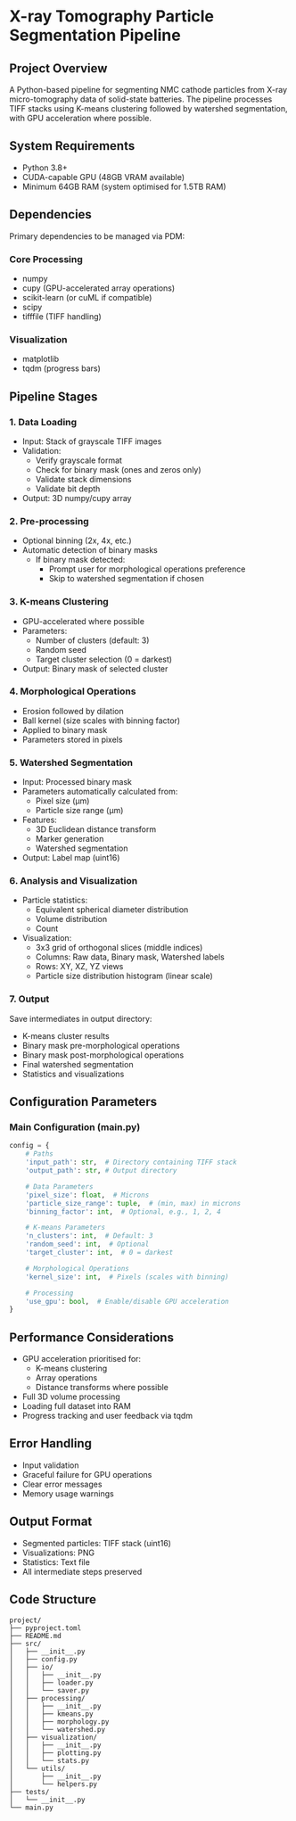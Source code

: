 # X-ray Tomography Particle Segmentation Pipeline

## Project Overview
A Python-based pipeline for segmenting NMC cathode particles from X-ray micro-tomography data of solid-state batteries. The pipeline processes TIFF stacks using K-means clustering followed by watershed segmentation, with GPU acceleration where possible.

## System Requirements
- Python 3.8+
- CUDA-capable GPU (48GB VRAM available)
- Minimum 64GB RAM (system optimised for 1.5TB RAM)

## Dependencies
Primary dependencies to be managed via PDM:

### Core Processing
- numpy
- cupy (GPU-accelerated array operations)
- scikit-learn (or cuML if compatible)
- scipy
- tifffile (TIFF handling)

### Visualization
- matplotlib
- tqdm (progress bars)

## Pipeline Stages

### 1. Data Loading
- Input: Stack of grayscale TIFF images
- Validation:
  - Verify grayscale format
  - Check for binary mask (ones and zeros only)
  - Validate stack dimensions
  - Validate bit depth
- Output: 3D numpy/cupy array

### 2. Pre-processing
- Optional binning (2x, 4x, etc.)
- Automatic detection of binary masks
  - If binary mask detected:
    - Prompt user for morphological operations preference
    - Skip to watershed segmentation if chosen

### 3. K-means Clustering
- GPU-accelerated where possible
- Parameters:
  - Number of clusters (default: 3)
  - Random seed
  - Target cluster selection (0 = darkest)
- Output: Binary mask of selected cluster

### 4. Morphological Operations
- Erosion followed by dilation
- Ball kernel (size scales with binning factor)
- Applied to binary mask
- Parameters stored in pixels

### 5. Watershed Segmentation
- Input: Processed binary mask
- Parameters automatically calculated from:
  - Pixel size (μm)
  - Particle size range (μm)
- Features:
  - 3D Euclidean distance transform
  - Marker generation
  - Watershed segmentation
- Output: Label map (uint16)

### 6. Analysis and Visualization
- Particle statistics:
  - Equivalent spherical diameter distribution
  - Volume distribution
  - Count
- Visualization:
  - 3x3 grid of orthogonal slices (middle indices)
  - Columns: Raw data, Binary mask, Watershed labels
  - Rows: XY, XZ, YZ views
  - Particle size distribution histogram (linear scale)

### 7. Output
Save intermediates in output directory:
- K-means cluster results
- Binary mask pre-morphological operations
- Binary mask post-morphological operations
- Final watershed segmentation
- Statistics and visualizations

## Configuration Parameters

### Main Configuration (main.py)
```python
config = {
    # Paths
    'input_path': str,  # Directory containing TIFF stack
    'output_path': str, # Output directory

    # Data Parameters
    'pixel_size': float,  # Microns
    'particle_size_range': tuple,  # (min, max) in microns
    'binning_factor': int,  # Optional, e.g., 1, 2, 4

    # K-means Parameters
    'n_clusters': int,  # Default: 3
    'random_seed': int,  # Optional
    'target_cluster': int,  # 0 = darkest

    # Morphological Operations
    'kernel_size': int,  # Pixels (scales with binning)

    # Processing
    'use_gpu': bool,  # Enable/disable GPU acceleration
}
```

## Performance Considerations
- GPU acceleration prioritised for:
  - K-means clustering
  - Array operations
  - Distance transforms where possible
- Full 3D volume processing
- Loading full dataset into RAM
- Progress tracking and user feedback via tqdm

## Error Handling
- Input validation
- Graceful failure for GPU operations
- Clear error messages
- Memory usage warnings

## Output Format
- Segmented particles: TIFF stack (uint16)
- Visualizations: PNG
- Statistics: Text file
- All intermediate steps preserved

## Code Structure
```
project/
├── pyproject.toml
├── README.md
├── src/
│   ├── __init__.py
│   ├── config.py
│   ├── io/
│   │   ├── __init__.py
│   │   ├── loader.py
│   │   └── saver.py
│   ├── processing/
│   │   ├── __init__.py
│   │   ├── kmeans.py
│   │   ├── morphology.py
│   │   └── watershed.py
│   ├── visualization/
│   │   ├── __init__.py
│   │   ├── plotting.py
│   │   └── stats.py
│   └── utils/
│       ├── __init__.py
│       └── helpers.py
├── tests/
│   └── __init__.py
└── main.py
```